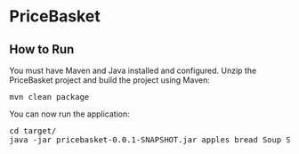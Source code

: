 PriceBasket 
===========




How to Run
----------

You must have Maven and Java installed and configured. Unzip the PriceBasket project and build the project using Maven:
<pre>
mvn clean package
</pre>
You can now run the application:
<pre>
cd target/
java -jar pricebasket-0.0.1-SNAPSHOT.jar apples bread Soup Soup apples
</pre>

